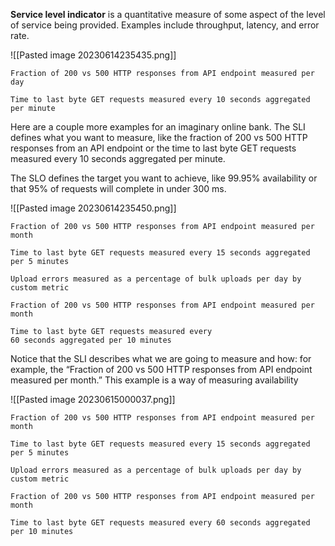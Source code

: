 **Service level indicator** is a quantitative measure of some aspect of the level of service being provided. Examples include throughput, latency, and error rate.

![[Pasted image 20230614235435.png]]

```
Fraction of 200 vs 500 HTTP responses from API endpoint measured per day

Time to last byte GET requests measured every 10 seconds aggregated per minute
```

Here are a couple more examples for an imaginary online bank. The SLI defines what you want to measure, like the fraction of 200 vs 500 HTTP responses from an API endpoint or the time to last byte GET requests measured every 10 seconds aggregated per minute.

The SLO defines the target you want to achieve, like 99.95% availability or that 95% of requests will complete in under 300 ms.

![[Pasted image 20230614235450.png]]

```
Fraction of 200 vs 500 HTTP responses from API endpoint measured per month

Time to last byte GET requests measured every 15 seconds aggregated per 5 minutes

Upload errors measured as a percentage of bulk uploads per day by custom metric

Fraction of 200 vs 500 HTTP responses from API endpoint measured per month

Time to last byte GET requests measured every
60 seconds aggregated per 10 minutes

```


Notice that the SLI describes what we are going to measure and how: for example, the “Fraction of 200 vs 500 HTTP responses from API endpoint measured per month.” This example is a way of measuring availability

![[Pasted image 20230615000037.png]]

```
Fraction of 200 vs 500 HTTP responses from API endpoint measured per month

Time to last byte GET requests measured every 15 seconds aggregated per 5 minutes

Upload errors measured as a percentage of bulk uploads per day by custom metric

Fraction of 200 vs 500 HTTP responses from API endpoint measured per month

Time to last byte GET requests measured every 60 seconds aggregated per 10 minutes

```